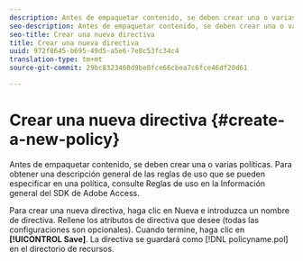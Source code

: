 ```yaml
---
description: Antes de empaquetar contenido, se deben crear una o varias políticas. Para obtener una descripción general de las reglas de uso que se pueden especificar en una política, consulte Reglas de uso en la Información general del SDK de Adobe Access.
seo-description: Antes de empaquetar contenido, se deben crear una o varias políticas. Para obtener una descripción general de las reglas de uso que se pueden especificar en una política, consulte Reglas de uso en la Información general del SDK de Adobe Access.
seo-title: Crear una nueva directiva
title: Crear una nueva directiva
uuid: 972f8645-b695-49d5-a5e6-7e8c53fc34c4
translation-type: tm+mt
source-git-commit: 29bc8323460d9be0fce66cbea7c6fce46df20d61

---
```



# Crear una nueva directiva {#create-a-new-policy}

Antes de empaquetar contenido, se deben crear una o varias políticas. Para obtener una descripción general de las reglas de uso que se pueden especificar en una política, consulte Reglas de uso en la Información general del SDK de Adobe Access.

Para crear una nueva directiva, haga clic en Nueva e introduzca un nombre de directiva. Rellene los atributos de directiva que desee (todas las configuraciones son opcionales). Cuando termine, haga clic en **[!UICONTROL Save]**. La directiva se guardará como [!DNL policyname.pol] en el directorio de recursos.

